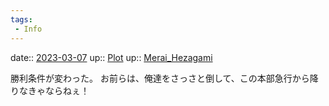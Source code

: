 ```yaml
---
tags:
 - Info
---
```


date:: [2023-03-07](/Daily_Note/2023-03-07.md)
up:: [Plot](Bar/Novel/Chaos/Plot.md)
up:: [Merai_Hezagami](Bar/Novel/Nacaria/Merai_Hezagami.md)

勝利条件が変わった。
お前らは、俺達をさっさと倒して、この本部急行から降りなきゃならねぇ！